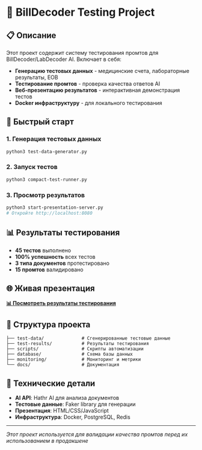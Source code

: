 # 🧪 BillDecoder Testing Project

## 📋 Описание

Этот проект содержит систему тестирования промтов для BillDecoder/LabDecoder AI. Включает в себя:

- **Генерацию тестовых данных** - медицинские счета, лабораторные результаты, EOB
- **Тестирование промтов** - проверка качества ответов AI
- **Веб-презентацию результатов** - интерактивная демонстрация тестов
- **Docker инфраструктуру** - для локального тестирования

## 🚀 Быстрый старт

### 1. Генерация тестовых данных
```bash
python3 test-data-generator.py
```

### 2. Запуск тестов
```bash
python3 compact-test-runner.py
```

### 3. Просмотр результатов
```bash
python3 start-presentation-server.py
# Откройте http://localhost:8080
```

## 📊 Результаты тестирования

- **45 тестов** выполнено
- **100% успешность** всех тестов
- **3 типа документов** протестировано
- **15 промтов** валидировано

## 🌐 Живая презентация

**[📊 Посмотреть результаты тестирования](https://valparfenov.github.io/billdecoder-test-results)**

## 📁 Структура проекта

```
├── test-data/              # Сгенерированные тестовые данные
├── test-results/           # Результаты тестирования
├── scripts/                # Скрипты автоматизации
├── database/               # Схема базы данных
├── monitoring/             # Мониторинг и метрики
└── docs/                   # Документация
```

## 🔧 Технические детали

- **AI API**: Hathr AI для анализа документов
- **Тестовые данные**: Faker library для генерации
- **Презентация**: HTML/CSS/JavaScript
- **Инфраструктура**: Docker, PostgreSQL, Redis

---

*Этот проект используется для валидации качества промтов перед их использованием в продакшене*
